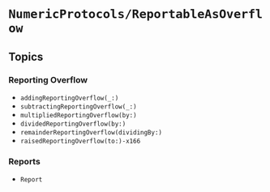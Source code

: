 # ``NumericProtocols/ReportableAsOverflow``

## Topics

### Reporting Overflow

- ``addingReportingOverflow(_:)``
- ``subtractingReportingOverflow(_:)``
- ``multipliedReportingOverflow(by:)``
- ``dividedReportingOverflow(by:)``
- ``remainderReportingOverflow(dividingBy:)``
- ``raisedReportingOverflow(to:)-x166``

### Reports

- ``Report``

